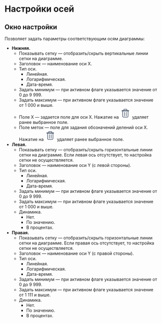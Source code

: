 # Настройки осей

## Окно настройки

Позволяет задать параметры соответствующим осям диаграммы:

* **Нижняя.**
   * Показывать сетку — отобразить/скрыть вертикальные линии сетки на диаграмме.
   * Заголовок — наименование оси X.
   * Тип оси.
      * Линейная.
      * Логарифмическая.
      * Дата-время.
   * Задать минимум — при активном флаге указывается значение от 0 до 9 999.
   * Задать максимум — при активном флаге указывается значение от 1 000 и выше.
   * Поле X — задается поле для оси X. Нажатие на ![](../../images/icons/toolbar-controls/delete_default.svg) удаляет ранее выбранное поле.
   * Поле меток — поле для задания обозначений делений оси X. Нажатие на ![](../../images/icons/toolbar-controls/delete_default.svg) удаляет ранее выбранное поле.
* **Левая.**
   * Показывать сетку — отобразить/скрыть горизонтальные линии сетки на диаграмме. Если левая ось отсутствует, то настройка сетки не осуществляется.
   * Заголовок — наименование оси Y (с левой стороны).
   * Тип оси.
      * Линейная.
      * Логарифмическая.
      * Дата-время.
   * Задать минимум — при активном флаге указывается значение от 0 до 9 999.
   * Задать максимум — при активном флаге указывается значение от 1 000 и выше.
   * Динамика.
      * Нет.
      * По значению.
      * В процентах.
* **Правая.**
   * Показывать сетку — отобразить/скрыть горизонтальные линии сетки на диаграмме. Если правая ось отсутствует, то настройка сетки не осуществляется.
   * Заголовок — наименование оси Y (с правой стороны).
   * Тип оси.
      * Линейная.
      * Логарифмическая.
      * Дата-время.
   * Задать минимум — при активном флаге указывается значение от 0 до 9 999.
   * Задать максимум — при активном флаге указывается значение от 1 111 и выше.
   * Динамика.
      * Нет.
      * По значению.
      * В процентах.
